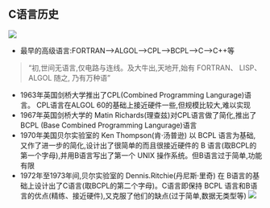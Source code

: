 ## C语言历史

![](https://img-blog.csdnimg.cn/img_convert/61231e41c3ac5ebf9aa13e98a46c6505.png)

- 最早的高级语言:FORTRAN-->ALGOL-->CPL-->BCPL-->C-->C++等

> “初,世间无语言,仅电路与连线。及大牛出,天地开,始有 FORTRAN、 LISP、ALGOL 随之, 乃有万种语”

- 1963年英国剑桥大学推出了CPL(Combined Programming Langurage)语言。 CPL语言在ALGOL 60的基础上接近硬件一些,但规模比较大,难以实现
- 1967年英国剑桥大学的 Matin Richards(理查兹)对CPL语言做了简化,推出了 BCPL (Base Combined Programming Langurage)语言
- 1970年美国贝尔实验室的 Ken Thompson(肯·汤普逊) 以 BCPL 语言为基础,又作了进一步的简化,设计出了很简单的而且很接近硬件的 B 语言(取BCPL的第一个字母),并用B语言写出了第一个 UNIX 操作系统。但B语言过于简单,功能有限
- 1972年至1973年间,贝尔实验室的 Dennis.Ritchie(丹尼斯·里奇) 在 B语言的基础上设计出了C语言(取BCPL的第二个字母)。C语言即保持 BCPL 语言和B语言的优点(精练、接近硬件),又克服了他们的缺点(过于简单,数据无类型等)
  ![](https://img-blog.csdnimg.cn/img_convert/4ba25f6defb66dda5e45a1e6048089f5.png)
